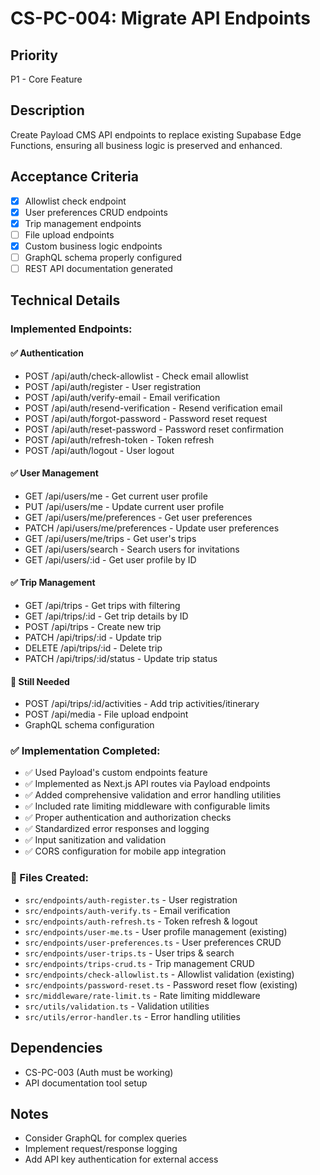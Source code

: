 # CS-PC-004: Migrate API Endpoints

## Priority
P1 - Core Feature

## Description
Create Payload CMS API endpoints to replace existing Supabase Edge Functions, ensuring all business logic is preserved and enhanced.

## Acceptance Criteria
- [x] Allowlist check endpoint
- [x] User preferences CRUD endpoints  
- [x] Trip management endpoints
- [ ] File upload endpoints
- [x] Custom business logic endpoints
- [ ] GraphQL schema properly configured
- [ ] REST API documentation generated

## Technical Details

### Implemented Endpoints:

#### ✅ Authentication
- POST /api/auth/check-allowlist - Check email allowlist
- POST /api/auth/register - User registration  
- POST /api/auth/verify-email - Email verification
- POST /api/auth/resend-verification - Resend verification email
- POST /api/auth/forgot-password - Password reset request
- POST /api/auth/reset-password - Password reset confirmation
- POST /api/auth/refresh-token - Token refresh
- POST /api/auth/logout - User logout

#### ✅ User Management
- GET /api/users/me - Get current user profile
- PUT /api/users/me - Update current user profile  
- GET /api/users/me/preferences - Get user preferences
- PATCH /api/users/me/preferences - Update user preferences
- GET /api/users/me/trips - Get user's trips
- GET /api/users/search - Search users for invitations
- GET /api/users/:id - Get user profile by ID

#### ✅ Trip Management
- GET /api/trips - Get trips with filtering
- GET /api/trips/:id - Get trip details by ID
- POST /api/trips - Create new trip
- PATCH /api/trips/:id - Update trip
- DELETE /api/trips/:id - Delete trip
- PATCH /api/trips/:id/status - Update trip status

#### 🚧 Still Needed
- POST /api/trips/:id/activities - Add trip activities/itinerary
- POST /api/media - File upload endpoint
- GraphQL schema configuration

### ✅ Implementation Completed:
- ✅ Used Payload's custom endpoints feature
- ✅ Implemented as Next.js API routes via Payload endpoints
- ✅ Added comprehensive validation and error handling utilities
- ✅ Included rate limiting middleware with configurable limits
- ✅ Proper authentication and authorization checks
- ✅ Standardized error responses and logging
- ✅ Input sanitization and validation
- ✅ CORS configuration for mobile app integration

### 📁 Files Created:
- `src/endpoints/auth-register.ts` - User registration
- `src/endpoints/auth-verify.ts` - Email verification  
- `src/endpoints/auth-refresh.ts` - Token refresh & logout
- `src/endpoints/user-me.ts` - User profile management (existing)
- `src/endpoints/user-preferences.ts` - User preferences CRUD
- `src/endpoints/user-trips.ts` - User trips & search
- `src/endpoints/trips-crud.ts` - Trip management CRUD
- `src/endpoints/check-allowlist.ts` - Allowlist validation (existing)
- `src/endpoints/password-reset.ts` - Password reset flow (existing)
- `src/middleware/rate-limit.ts` - Rate limiting middleware
- `src/utils/validation.ts` - Validation utilities
- `src/utils/error-handler.ts` - Error handling utilities

## Dependencies
- CS-PC-003 (Auth must be working)
- API documentation tool setup

## Notes
- Consider GraphQL for complex queries
- Implement request/response logging
- Add API key authentication for external access
